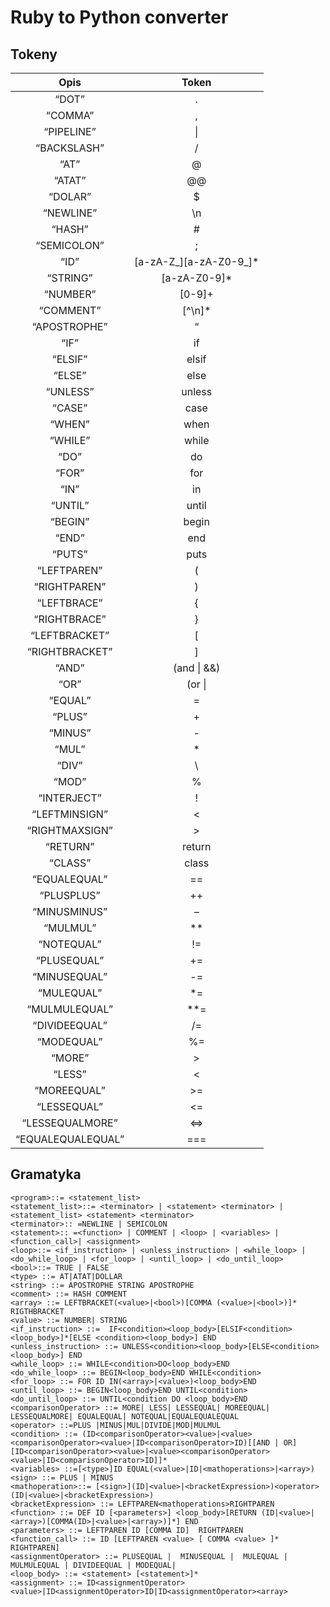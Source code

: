# Ruby to Python converter

## Tokeny

|      Opis       |      Token      |
| :--------------: | :------------: |
|“DOT” | . |
“COMMA” | ,
“PIPELINE” | \|
“BACKSLASH” | /
“AT” | @
“ATAT” | @@
“DOLAR” | $
“NEWLINE” | \n
“HASH” | #
“SEMICOLON” | ;
“ID” |  [a-zA-Z_][a-zA-Z0-9_]* 
“STRING” | [a-zA-Z0-9]* 
“NUMBER” |  [0-9]+ | ([0-9]* DOT [0-9]+) 
“COMMENT” |  [^\n]*
“APOSTROPHE” | “
“IF” | if
“ELSIF” | elsif
“ELSE” | else
“UNLESS” | unless
“CASE” | case
“WHEN” | when
“WHILE” | while
“DO” | do
“FOR” | for
“IN” | in
“UNTIL” | until
“BEGIN” |begin
“END” | end
“PUTS” | puts
“LEFTPAREN” | (
“RIGHTPAREN” | )
“LEFTBRACE” | {
“RIGHTBRACE” | }
“LEFTBRACKET” | [
“RIGHTBRACKET” | ]
“AND” | \(and \| &&)
“OR” | \(or \| ||)
“EQUAL” | =
“PLUS” | +
“MINUS” | -
“MUL” | *
“DIV” | \
“MOD” | %
“INTERJECT” | !
“LEFTMINSIGN” | <
“RIGHTMAXSIGN” | >
“RETURN” | return
“CLASS” | class
“EQUALEQUAL” | ==
“PLUSPLUS” | ++
“MINUSMINUS” | –
“MULMUL” | **
“NOTEQUAL” |  !=
“PLUSEQUAL” |  +=
“MINUSEQUAL” |  -=
“MULEQUAL” | *=
“MULMULEQUAL” | **=
“DIVIDEEQUAL” | /=
“MODEQUAL” | %=
“MORE” | >
“LESS” | <
“MOREEQUAL” | >=
“LESSEQUAL” | <=
“LESSEQUALMORE” | ⇔
“EQUALEQUALEQUAL” | ===

## Gramatyka 

``` antlr
<program>::= <statement_list>
<statement_list>::= <terminator> | <statement> <terminator> | <statement_list> <statement> <terminator>
<terminator>:: =NEWLINE | SEMICOLON
<statement>:: =<function> | COMMENT | <loop> | <variables> | <function_call>| <assignment>
<loop>::= <if_instruction> | <unless_instruction> | <while_loop> |
<do_while_loop> | <for_loop> | <until_loop> | <do_until_loop>
<bool>::= TRUE | FALSE
<type> ::= AT|ATAT|DOLLAR 
<string> ::= APOSTROPHE STRING APOSTROPHE
<comment> ::= HASH COMMENT 
<array> ::= LEFTBRACKET(<value>|<bool>)[COMMA (<value>|<bool>)]* RIGTHBRACKET
<value> ::= NUMBER| STRING
<if_instruction> ::=  IF<condition><loop_body>[ELSIF<condition><loop_body>]*[ELSE <condition><loop_body>] END
<unless_instruction> ::= UNLESS<condition><loop_body>[ELSE<condition><loop_body>] END
<while_loop> ::= WHILE<condition>DO<loop_body>END
<do_while_loop> ::= BEGIN<loop_body>END WHILE<condition>
<for_loop> ::= FOR ID IN(<array>|<value>)<loop_body>END
<until_loop> ::= BEGIN<loop_body>END UNTIL<condition>
<do_until_loop> ::= UNTIL<condition DO <loop_body>END
<comparisonOperator> ::= MORE| LESS| LESSEQUAL| MOREEQUAL| LESSEQUALMORE| EQUALEQUAL| NOTEQUAL|EQUALEQUALEQUAL
<operator> ::=PLUS |MINUS|MUL|DIVIDE|MOD|MULMUL
<condition> ::= (ID<comparisonOperator><value>|<value><comparisonOperator><value>|ID<comparisonOperator>ID)[[AND | OR][ID<comparisonOperator><value>|<value><comparisonOperator><value>|ID<comparisonOperator>ID]]*
<variables> ::=[<type>]ID EQUAL(<value>|ID|<mathoperations>|<array>)
<sign> ::= PLUS | MINUS
<mathoperation>::= [<sign>](ID|<value>|<bracketExpression>)<operator>(ID|<value>|<bracketExpression>)
<bracketExpression> ::= LEFTPAREN<mathoperations>RIGHTPAREN
<function> ::= DEF ID [<parameters>] <loop_body>[RETURN (ID|<value>|<array>)[COMMA(ID>|<value>|<array>)]*] END 
<parameters> ::= LEFTPAREN ID [COMMA ID]  RIGHTPAREN
<function_call> ::= ID [LEFTPAREN <value> [ COMMA <value> ]* RIGHTPAREN]
<assignmentOperator> ::= PLUSEQUAL |  MINUSEQUAL |  MULEQUAL | MULMULEQUAL | DIVIDEEQUAL | MODEQUAL|
<loop_body> ::= <statement> [<statement>]*
<assignment> ::= ID<assignmentOperator><value>|ID<assignmentOperator>ID|ID<assignmentOperator><array>
```
